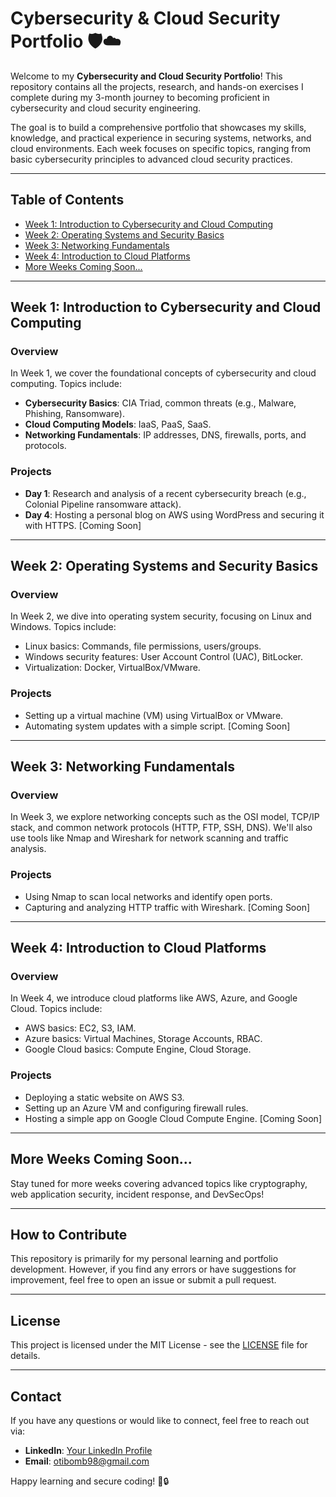 # Cybersecurity & Cloud Security Portfolio 🛡️☁️

Welcome to my **Cybersecurity and Cloud Security Portfolio**! This repository contains all the projects, research, and hands-on exercises I complete during my 3-month journey to becoming proficient in cybersecurity and cloud security engineering.

The goal is to build a comprehensive portfolio that showcases my skills, knowledge, and practical experience in securing systems, networks, and cloud environments. Each week focuses on specific topics, ranging from basic cybersecurity principles to advanced cloud security practices.

---

## Table of Contents

- [Week 1: Introduction to Cybersecurity and Cloud Computing](#week-1-introduction-to-cybersecurity-and-cloud-computing)
- [Week 2: Operating Systems and Security Basics](#week-2-operating-systems-and-security-basics)
- [Week 3: Networking Fundamentals](#week-3-networking-fundamentals)
- [Week 4: Introduction to Cloud Platforms](#week-4-introduction-to-cloud-platforms)
- [More Weeks Coming Soon...](#more-weeks-coming-soon)

---

## Week 1: Introduction to Cybersecurity and Cloud Computing

### Overview
In Week 1, we cover the foundational concepts of cybersecurity and cloud computing. Topics include:
- **Cybersecurity Basics**: CIA Triad, common threats (e.g., Malware, Phishing, Ransomware).
- **Cloud Computing Models**: IaaS, PaaS, SaaS.
- **Networking Fundamentals**: IP addresses, DNS, firewalls, ports, and protocols.

### Projects
- **Day 1**: Research and analysis of a recent cybersecurity breach (e.g., Colonial Pipeline ransomware attack).
- **Day 4**: Hosting a personal blog on AWS using WordPress and securing it with HTTPS. [Coming Soon]

---

## Week 2: Operating Systems and Security Basics

### Overview
In Week 2, we dive into operating system security, focusing on Linux and Windows. Topics include:
- Linux basics: Commands, file permissions, users/groups.
- Windows security features: User Account Control (UAC), BitLocker.
- Virtualization: Docker, VirtualBox/VMware.

### Projects
- Setting up a virtual machine (VM) using VirtualBox or VMware.
- Automating system updates with a simple script. [Coming Soon]

---

## Week 3: Networking Fundamentals

### Overview
In Week 3, we explore networking concepts such as the OSI model, TCP/IP stack, and common network protocols (HTTP, FTP, SSH, DNS). We'll also use tools like Nmap and Wireshark for network scanning and traffic analysis.

### Projects
- Using Nmap to scan local networks and identify open ports.
- Capturing and analyzing HTTP traffic with Wireshark. [Coming Soon]

---

## Week 4: Introduction to Cloud Platforms

### Overview
In Week 4, we introduce cloud platforms like AWS, Azure, and Google Cloud. Topics include:
- AWS basics: EC2, S3, IAM.
- Azure basics: Virtual Machines, Storage Accounts, RBAC.
- Google Cloud basics: Compute Engine, Cloud Storage.

### Projects
- Deploying a static website on AWS S3.
- Setting up an Azure VM and configuring firewall rules.
- Hosting a simple app on Google Cloud Compute Engine. [Coming Soon]

---

## More Weeks Coming Soon...

Stay tuned for more weeks covering advanced topics like cryptography, web application security, incident response, and DevSecOps!

---

## How to Contribute

This repository is primarily for my personal learning and portfolio development. However, if you find any errors or have suggestions for improvement, feel free to open an issue or submit a pull request.

---

## License

This project is licensed under the MIT License - see the [LICENSE](LICENSE) file for details.

---

## Contact

If you have any questions or would like to connect, feel free to reach out via:
- **LinkedIn**: [Your LinkedIn Profile](https://www.linkedin.com/in/tolootieno)
- **Email**: otibomb98@gmail.com

Happy learning and secure coding! 🚀🔒
